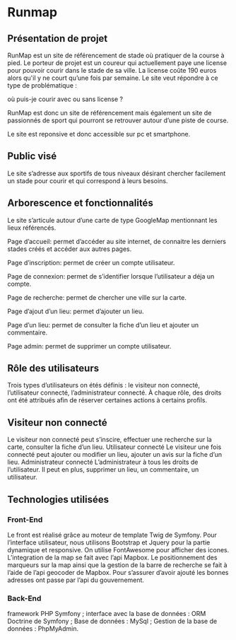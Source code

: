 # Runmap

## Présentation de projet
RunMap est un site de référencement de stade où pratiquer de la course à pied.
Le porteur de projet est un coureur qui actuellement paye une license pour pouvoir courir dans le stade de sa ville. La license coûte 190 euros alors qu'il y ne court qu’une fois par semaine. Le site veut répondre à ce type de problématique : 

où puis-je courir avec ou sans license ? 

RunMap est donc un site de référencement mais également un site de passionnés de sport qui pourront se retrouver autour d’une piste de course.

Le site est reponsive et donc accessible sur pc et smartphone.

## Public visé
Le site s’adresse aux sportifs de tous niveaux désirant chercher facilement un stade pour courir et qui correspond à leurs besoins. 

## Arborescence et fonctionnalités
Le site s’articule autour d’une carte de type GoogleMap mentionnant les lieux référencés.

Page d’accueil: permet d’accéder au site internet, de connaitre les derniers stades créés et accéder aux autres pages.

Page d’inscription: permet de créer un compte utilisateur.

Page de connexion: permet de s’identifier lorsque l’utilisateur a déja un compte.

Page de recherche: permet de chercher une ville sur la carte.

Page d’ajout d’un lieu: permet d’ajouter un lieu.

Page d’un lieu: permet de consulter la fiche d’un lieu et ajouter un commentaire.

Page admin: permet de supprimer un compte utilisateur.

## Rôle des utilisateurs
Trois types d’utilisateurs on étés définis : le visiteur non connecté, l’utilisateur connecté, l’administrateur connecté. À chaque rôle, des droits ont été attribués afin de réserver certaines actions à certains profils.

## Visiteur non connecté
Le visiteur non connecté peut s’inscire, effectuer une recherche sur la carte, consulter la fiche d’un lieu.
Utilisateur connecté
Le visiteur une fois connecté peut ajouter ou modifier un lieu, ajouter un avis sur la fiche d’un lieu. 
Administrateur connecté 
L’administrateur à tous les droits de l’utilisateur. Il peut en plus, supprimer un lieu, un commentaire, un utilisateur.

## Technologies utilisées
### Front-End
Le front est réalisé grâce au moteur de template Twig de Symfony. 
Pour l’interface utilisateur, nous utilisons Bootstrap et Jquery pour la partie dynamique et responsive.
On utilise FontAwesome pour afficher des icones. 
L’integration de la map se fait avec l’api Mapbox.
Le positionnement des marqueurs sur la map ainsi que la gestion de la barre de recherche se fait à l’aide de l’api geocoder de Mapbox.
Pour s’assurer d’avoir ajouté les bonnes adresses ont passe par l’api du gouvernement.
### Back-End
framework PHP Symfony ;
interface avec la base de données : ORM Doctrine de Symfony ;
Base de données : MySql ;
Gestion de la base de données : PhpMyAdmin.

